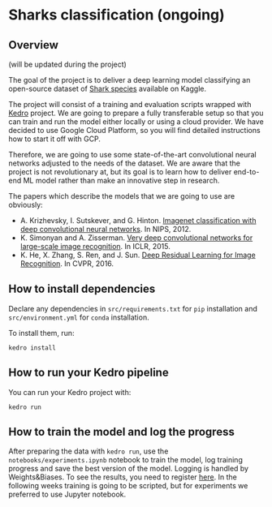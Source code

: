 # Sharks classification (ongoing)

## Overview
(will be updated during the project)

The goal of the project is to deliver a deep learning model classifying an open-source dataset of [Shark species](https://www.kaggle.com/larusso94/shark-species) available on Kaggle.

The project will consist of a training and evaluation scripts wrapped with [Kedro](https://kedro.readthedocs.io/en/stable/index.html) project. We are going to prepare a fully transferable setup so that you can train and run the model either locally or using a cloud provider. We have decided to use Google Cloud Platform, so you will find detailed instructions how to start it off with GCP.

Therefore, we are going to use some state-of-the-art convolutional neural networks adjusted to the needs of the dataset. We are aware that the project is not revolutionary at, but its goal is to learn how to deliver end-to-end ML model rather than make an innovative step in research.

The papers which describe the models that we are going to use are obviously:
- A. Krizhevsky, I. Sutskever, and G. Hinton. [Imagenet classification with deep convolutional neural networks](https://proceedings.neurips.cc/paper/2012/file/c399862d3b9d6b76c8436e924a68c45b-Paper.pdf). In NIPS, 2012.
- K. Simonyan and A. Zisserman. [Very deep convolutional networks for large-scale image recognition](https://arxiv.org/pdf/1409.1556.pdf). In ICLR, 2015.
- K. He, X. Zhang, S. Ren, and J. Sun. [Deep Residual Learning for Image Recognition](https://arxiv.org/pdf/1512.03385.pdf). In CVPR, 2016.

## How to install dependencies

Declare any dependencies in `src/requirements.txt` for `pip` installation and `src/environment.yml` for `conda` installation.

To install them, run:

```
kedro install
```

## How to run your Kedro pipeline

You can run your Kedro project with:

```
kedro run
```

## How to train the model and log the progress

After preparing the data with `kedro run`, use the `notebooks/experiments.ipynb` notebook to train the model, log training progress and save the best version of the model.
Logging is handled by Weights&Biases. To see the results, you need to register [here](https://wandb.ai/).
In the following weeks training is going to be scripted, but for experiments we preferred to use Jupyter notebook.
